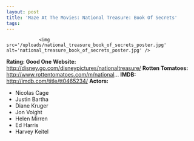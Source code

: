```yaml
---
layout: post
title: 'Maze At The Movies: National Treasure: Book Of Secrets'
tags:
---
```



                <img src='/uploads/national_treasure_book_of_secrets_poster.jpg' alt='national_treasure_book_of_secrets_poster.jpg' />
<p><strong>Rating: Good One</strong>
<strong>Website: </strong><a href="http://disney.go.com/disneypictures/nationaltreasure/"><a href="http://disney.go.com/disneypictures/nationaltreasure/">http://disney.go.com/disneypictures/nationaltreasure/</a></a>
<strong>Rotten Tomatoes: </strong><a href="http://www.rottentomatoes.com/m/national_treasure_book_of_secrets/"><a href="http://www.rottentomatoes.com/m/national">http://www.rottentomatoes.com/m/national</a>...</a>
<strong>IMDB: </strong><a href="http://imdb.com/title/tt0465234/"><a href="http://imdb.com/title/tt0465234/">http://imdb.com/title/tt0465234/</a></a>
<strong>Actors: </strong></p>
<ul>
<li>Nicolas Cage</li>
<li>Justin Bartha</li>
<li>Diane Kruger</li>
<li>Jon Voight</li>
<li>Helen Mirren</li>
<li>Ed Harris</li>
<li>Harvey Keitel</li>
</ul>
